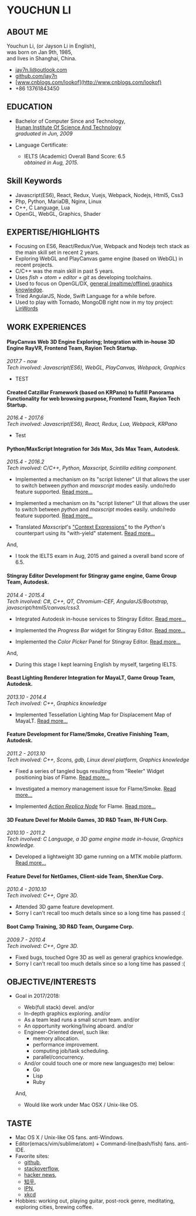 # YOUCHUN LI

## ABOUT ME
Youchun Li, (or Jayson Li in English),  
was born on Jan 9th, 1985,  
and lives in Shanghai, China.  

* jay7n.li@outlook.com
* [github.com/jay7n](https://github.com/jay7n)
* [www.cnblogs.com/lookof](http://www.cnblogs.com/lookof)
* +86 13761843450


## EDUCATION
* Bachelor of Computer Since and Technology,  
  [Hunan Institute Of Science And Technology](http://www.hnist.cn)  
  _graduated in Jun, 2009_

* Language Certificate:
    * IELTS (Academic) Overall Band Score: 6.5  
      _obtained in Aug, 2015._  



## Skill Keywords
* Javascript(ES6), React, Redux, Vuejs, Webpack, Nodejs, Html5, Css3
* Php, Python, MariaDB, Nginx, Linux
* C++, C Language, Lua
* OpenGL, WebGL, Graphics, Shader


## EXPERTISE/HIGHLIGHTS
* Focusing on ES6, React/Redux/Vue, Webpack and Nodejs tech stack as the main skill set in recent 2 years.
* Exploring WebGL and PlayCanvas game engine (based on WebGL) in recent projects.
* C/C++ was the main skill in past 5 years.
* Uses _fish + atom + editor + git_ as developing toolchains.
* Used to focus on OpenGL/DX, [general (realtime/offline) graphics knowledge](http://www.cnblogs.com/lookof/category/220911.html).
* Tried AngularJS, Node, Swift Language for a while before.
* Used to play with Tornado, MongoDB right now in my toy project: [LinWords](https://github.com/jay7n/LinWords)


## WORK EXPERIENCES
#### PlayCanvas Web 3D Engine Exploring; Integration with in-house 3D Engine RayVR, Frontend Team, Rayion Tech Startup.
_2017.7 - now_  
_Tech involved: Javascript(ES6), WebGL, PlayCanvas, Webpack, Graphics_

* TEST

####  Created Catzillar Framework (based on KRPano) to fulfill Panorama Functionality for web browsing purpose, Frontend Team, Rayion Tech Startup.
_2016.4 - 2017.6_  
_Tech involved: Javascript(ES6), React, Redux, Lua, Webpack, KRPano_

* Test

#### Python/MaxScript Integration for 3ds Max, 3ds Max Team, Autodesk.
_2015.4 - 2016.2_  
_Tech involved: C/C++, Python, Maxscript, Scintilla editing component._

* Implemented a mechanism on its "script listener" UI that allows the user to switch between _python_ and _maxscript_ modes easily. undo/redo feature supported. [Read more...](https://github.com/jay7n/abouthim/blob/master/WORKEXP.md#3dsmax_adsk_1)

* Implemented a mechanism on its "script listener" UI that allows the user to switch between _python_ and _maxscript_ modes easily. undo/redo feature supported. [Read more...](javascript:ReadMore('WORKEXP.md?hash=3dsmax_adsk_1&lang=en'))

* Translated _Maxscript_'s ["Context Expressions"](http://help.autodesk.com/view/3DSMAX/2016/ENU/?guid=__files_GUID_E672728A_EE15_4197_9EDD_487781167B01_htm) to the _Python_'s counterpart using its "with-yield" statement. [Read more...](https://github.com/jay7n/abouthim/blob/master/WORKEXP.md#3dsmax_adsk_2)

And,

* I took the IELTS exam in Aug, 2015 and gained a overall band score of 6.5.

#### Stingray Editor Development for Stingray game engine, Game Group Team, Autodesk.
_2014.4 - 2015.4_  
_Tech involved: C#, C++, QT, Chromium-CEF, AngularJS/Bootstrap, javascript/html5/canvas/css3._

* Integrated Autodesk in-house services to Stingray Editor. [Read more...](https://github.com/jay7n/abouthim/blob/master/WORKEXP.md#stingray_adsk_1)

* Implemented the _Progress Bar_ widget for Stingray Editor. [Read more...](https://github.com/jay7n/abouthim/blob/master/WORKEXP.md#stingray_adsk_2)

* Implemented the _Color Picker_ Panel for Stingray Editor. [Read more...](https://github.com/jay7n/abouthim/blob/master/WORKEXP.md#stingray_adsk_3)

And,

* During this stage I kept learning English by myself, targeting IELTS.

#### Beast Lighting Renderer Integration for MayaLT, Game Group Team, Autodesk.
_2013.10 - 2014.4_  
_Tech involved: C++, Graphics knowledge_

* Implemented Tessellation Lighting Map for Displacement Map of MayaLT. [Read more...](https://github.com/jay7n/abouthim/blob/master/WORKEXP.md#beast_adsk)

#### Feature Development for Flame/Smoke, Creative Finishing Team, Autodesk.
_2011.2 - 2013.10_  
_Tech involved: C++, Scons, gdb, Linux devel platform, Graphics knowledge_

* Fixed a series of tangled bugs resulting from "Reeler" Widget positioning bias of Flame. [Read more...](https://github.com/jay7n/abouthim/blob/master/WORKEXP.md#flame_adsk_1)

* Investigated a memory management issue for Flame/Smoke. [Read more...](https://github.com/jay7n/abouthim/blob/master/WORKEXP.md#flame_adsk_2)

* Implemented _[Action Replica Node](https://knowledge.autodesk.com/search-result/caas/CloudHelp/cloudhelp/2016/ENU/Flame/files/GUID-0E1E86A5-310B-4F1F-A9C1-97E64A896AAB-htm.html)_ for Flame. [Read more...](https://github.com/jay7n/abouthim/blob/master/WORKEXP.md#flame_adsk_3)

#### 3D Feature Devel for Mobile Games, 3D R&D Team, IN-FUN Corp.
_2010.10 - 2011.2_  
_Tech involved: C Language, a 3D game engine made in-house, Graphics knowledge._

* Developed a lightweight 3D game running on a MTK mobile platform. [Read more...](https://github.com/jay7n/abouthim/blob/master/WORKEXP.md#3d_infun)

#### Feature Devel for NetGames, Client-side Team, ShenXue Corp.
_2010.4 - 2010.10_  
_Tech involved: C++, Ogre 3D._

* Attended 3D game feature development.
* Sorry I can't recall too much details since so a long time has passed :(

#### Boot Camp Training, 3D R&D Team, Ourgame Corp.
_2009.7 - 2010.4_  
_Tech involved: C++, Ogre 3D._

* Fixed bugs, touched Ogre 3D as well as general graphics knowledge.
* Sorry I can't recall too much details since so a long time has passed :(


## OBJECTIVE/INTERESTS
* Goal in 2017/2018:
    * Web(full stack) devel. and/or
    * In-depth graphics exploring. and/or
    * As a team lead runs a small scrum team. and/or
    * An opportunity working/living aboard. and/or
    * Engineer-Oriented devel, such like:
        * memory allocation.
        * performance improvement.
        * computing job/task scheduling.
        * parallel/concurrency.
    * And/or could touch one or more new languages(to me) below:
        * Go
        * Lisp
        * Ruby

    And,
    * Would like work under Mac OSX / Unix-like OS.


## TASTE
* Mac OS X / Unix-like OS fans. anti-Windows.
* Editor(emacs/vim/sublime/atom) + Command-line(bash/fish) fans. anti-IDE.
* Favorite sites:
    * [github](https://github.com/),
    * [stackoverflow](http://stackoverflow.com/),
    * [hacker news](https://news.ycombinator.com/news),
    * [知乎](https://www.zhihu.com/),
    * [IPN](http://ipn.li/),
    * [xkcd](http://xkcd.com/)
* Hobbies: working out, playing guitar, post-rock genre, meditating, exploring cities, brewing coffee.

